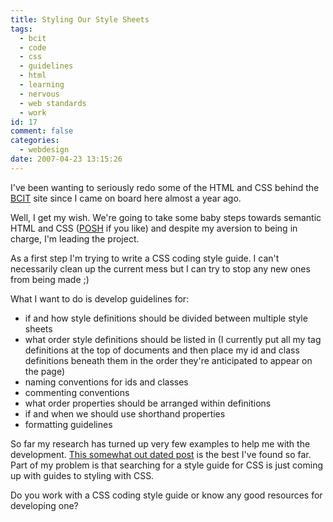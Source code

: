 ```yaml
---
title: Styling Our Style Sheets
tags:
  - bcit
  - code
  - css
  - guidelines
  - html
  - learning
  - nervous
  - web standards
  - work
id: 17
comment: false
categories:
  - webdesign
date: 2007-04-23 13:15:26
---
```


I've been wanting to seriously redo some of the HTML and CSS behind the [BCIT](http://bcit.ca) site since I came on board here almost a year ago.

Well, I get my wish.  We're going to take some baby steps towards semantic HTML and CSS ([POSH](http://tantek.com/log/2007/04.html#d20t0823) if you like) and despite my aversion to being in charge, I'm leading the project.

As a first step I'm trying to write a CSS coding style guide.  I can't necessarily clean up the current mess but I can try to stop any new ones from being made ;)

What I want to do is develop guidelines for:

* if and how style definitions should be divided between multiple style sheets
* what order style definitions should be listed in (I currently put all my tag definitions at the top of documents and then place my id and class definitions beneath them in the order they're anticipated to appear on the page)
* naming conventions for ids and classes
* commenting conventions
* what order properties should be arranged within definitions
* if and when we should use shorthand properties
* formatting guidelines

So far my research has turned up very few examples to help me with the development.  [This somewhat out dated post](http://bitworking.org/news/CSS_Coding_Style) is the best I've found so far.  Part of my problem is that searching for a style guide for CSS is just coming up with guides to styling with CSS.

Do you work with a CSS coding style guide or know any good resources for developing one?
